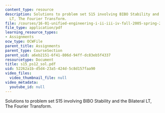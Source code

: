 ```yaml
---
content_type: resource
description: Solutions to problem set S15 involving BIBO Stability and the Bilateral
  LT, The Fourier Transform.
file: /courses/16-01-unified-engineering-i-ii-iii-iv-fall-2005-spring-2006/52262a1bd5d423a5424d5c8d157faa90_s15_ps12_sol.pdf
file_type: application/pdf
learning_resource_types:
- Assignments
ocw_type: OCWFile
parent_title: Assignments
parent_type: CourseSection
parent_uid: a6eb2151-6f41-806d-94ff-dc83eb5f4337
resourcetype: Document
title: s15_ps12_sol.pdf
uid: 52262a1b-d5d4-23a5-424d-5c8d157faa90
video_files:
  video_thumbnail_file: null
video_metadata:
  youtube_id: null
---
```

Solutions to problem set S15 involving BIBO Stability and the Bilateral LT, The Fourier Transform.

